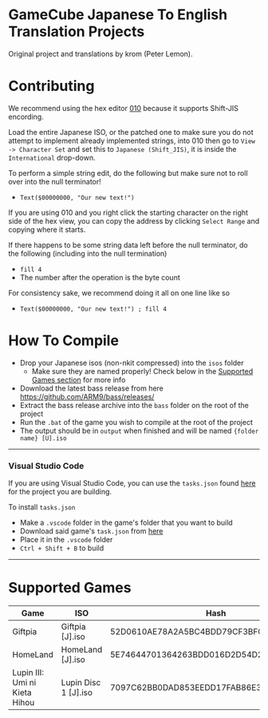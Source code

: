 # GameCube Japanese To English Translation Projects
Original project and translations by krom (Peter Lemon).

# Contributing
We recommend using the hex editor [010](https://www.sweetscape.com/010editor/) because it supports Shift-JIS encording.

Load the entire Japanese ISO, or the patched one to make sure you do not attempt to implement already implemented strings, into 010 then go to `View  -> Character Set` and set this to `Japanese (Shift_JIS)`, it is inside the `International` drop-down.

To perform a simple string edit, do the following but make sure not to roll over into the null terminator!
- `Text($00000000, "Our new text!")`

If you are using 010 and you right click the starting character on the right side of the hex view, you can copy the address by clicking `Select Range` and copying where it starts.

If there happens to be some string data left before the null terminator, do the following (including into the null termination)
- `fill 4`
- The number after the operation is the byte count

For consistency sake, we recommend doing it all on one line like so
-  `Text($00000000, "Our new text!") ; fill 4`

# How To Compile
- Drop your Japanese isos (non-nkit compressed) into the `isos` folder
  - Make sure they are named properly! Check below in the [Supported Games section](https://github.com/BttrDrgn/GCN-Translations/blob/master/README.md#supported-games) for more info
- Download the latest bass release from here https://github.com/ARM9/bass/releases/
- Extract the bass release archive into the `bass` folder on the root of the project
- Run the `.bat` of the game you wish to compile at the root of the project
- The output should be in `output` when finished and will be named `{folder name} [U].iso`

--------------

### Visual Studio Code
If you are using Visual Studio Code, you can use the `tasks.json` found [here](https://github.com/BttrDrgn/GCN-Translations/tree/assets/Build%20Tasks/Vscode) for the project you are building.

To install `tasks.json`
- Make a `.vscode` folder in the game's folder that you want to build
- Download said game's `task.json` from [here](https://github.com/BttrDrgn/GCN-Translations/tree/assets/Build%20Tasks/Vscode)
- Place it in the `.vscode` folder
- `Ctrl + Shift + B` to build

--------------

# Supported Games
| Game                          | ISO                  | Hash                                     |
|-------------------------------|----------------------|------------------------------------------|
| Giftpia                       | Giftpia [J].iso     | 52D0610AE78A2A5BC4BDD79CF3BFCD97C7F0A638 |
| HomeLand                      | HomeLand [J].iso      | 5E74644701364263BDD016D2D54D25DEE1436345 |
| Lupin III: Umi ni Kieta Hihou | Lupin Disc 1 [J].iso | 7097C62BB0DAD853EEDD17FAB86E333937FC207D |
